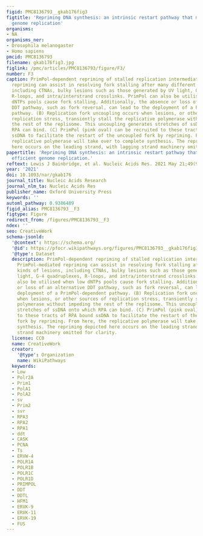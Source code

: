 ```yaml
---
figid: PMC8136793__gkab176fig3
figtitle: 'Repriming DNA synthesis: an intrinsic restart pathway that maintains efficient
  genome replication'
organisms:
- NA
organisms_ner:
- Drosophila melanogaster
- Homo sapiens
pmcid: PMC8136793
filename: gkab176fig3.jpg
figlink: /pmc/articles/PMC8136793/figure/F3/
number: F3
caption: PrimPol-dependent repriming of stalled replication intermediates. (A) PrimPol-mediated
  repriming can assist in resolving fork stalling after many different kinds of lesions,
  including CTNAs, bulky lesions such as those generated by UV light, G-4 quadruplexes,
  R-loops, and intra/interstrand crosslinks. PrimPol can also be utilised when low
  dNTPs pools cause fork stalling. Additionally, the absence or loss of an alternative
  DDT pathway, such as fork reversal, can lead to the deployment of a PrimPol-dependent
  pathway. (B) Replication fork uncoupling occurs when lesions, or other sources of
  replication stress, transiently stall the replicative polymerase without impeding
  the rest of the replisome. This uncoupling generates stretches of ssDNA onto which
  RPA can bind. (C) PrimPol (pink oval) can be recruited to these tracts of RPA bound
  ssDNA to facilitate the restart of the uncoupled fork by repriming. From here, the
  replicative polymerase will take over to complete synthesis. The repriming depicted
  here occurs on the leading strand, with lagging strand machinery omitted for clarity.
papertitle: 'Repriming DNA synthesis: an intrinsic restart pathway that maintains
  efficient genome replication.'
reftext: Lewis J Bainbridge, et al. Nucleic Acids Res. 2021 May 21;49(9):4831-4847.
year: '2021'
doi: 10.1093/nar/gkab176
journal_title: Nucleic Acids Research
journal_nlm_ta: Nucleic Acids Res
publisher_name: Oxford University Press
keywords: ''
automl_pathway: 0.9386489
figid_alias: PMC8136793__F3
figtype: Figure
redirect_from: /figures/PMC8136793__F3
ndex: ''
seo: CreativeWork
schema-jsonld:
  '@context': https://schema.org/
  '@id': https://pfocr.wikipathways.org/figures/PMC8136793__gkab176fig3.html
  '@type': Dataset
  description: PrimPol-dependent repriming of stalled replication intermediates. (A)
    PrimPol-mediated repriming can assist in resolving fork stalling after many different
    kinds of lesions, including CTNAs, bulky lesions such as those generated by UV
    light, G-4 quadruplexes, R-loops, and intra/interstrand crosslinks. PrimPol can
    also be utilised when low dNTPs pools cause fork stalling. Additionally, the absence
    or loss of an alternative DDT pathway, such as fork reversal, can lead to the
    deployment of a PrimPol-dependent pathway. (B) Replication fork uncoupling occurs
    when lesions, or other sources of replication stress, transiently stall the replicative
    polymerase without impeding the rest of the replisome. This uncoupling generates
    stretches of ssDNA onto which RPA can bind. (C) PrimPol (pink oval) can be recruited
    to these tracts of RPA bound ssDNA to facilitate the restart of the uncoupled
    fork by repriming. From here, the replicative polymerase will take over to complete
    synthesis. The repriming depicted here occurs on the leading strand, with lagging
    strand machinery omitted for clarity.
  license: CC0
  name: CreativeWork
  creator:
    '@type': Organization
    name: WikiPathways
  keywords:
  - Low
  - Polr2A
  - Prim1
  - PolA1
  - PolA2
  - sv
  - Prim2
  - svr
  - RPA3
  - RPA2
  - RPA1
  - ddt
  - CASK
  - PCNA
  - Ts
  - ERVW-4
  - POLR1A
  - POLR1B
  - POLR1C
  - POLR1D
  - PRIMPOL
  - DDT
  - DDTL
  - HFM1
  - ERVK-9
  - ERVK-11
  - ERVK-19
  - FUS
---
```

